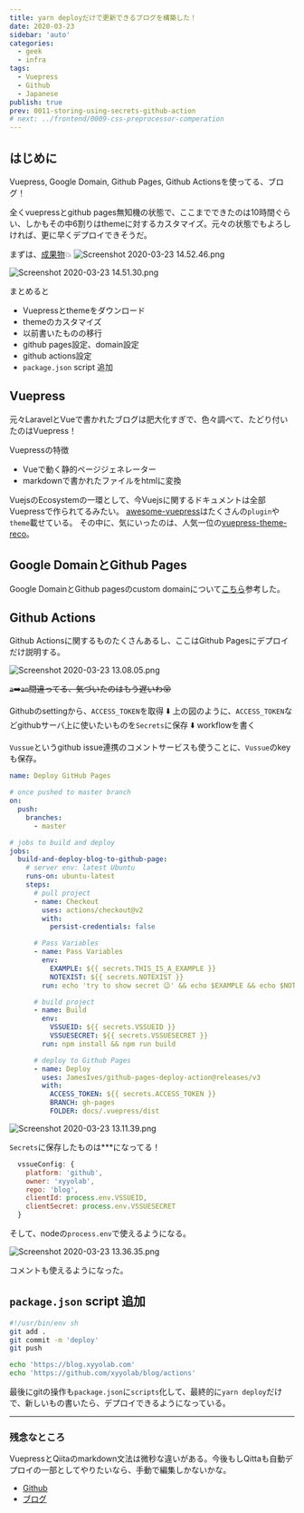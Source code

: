 ```yaml
---
title: yarn deployだけで更新できるブログを構築した！
date: 2020-03-23
sidebar: 'auto'
categories:
  - geek
  - infra
tags:
  - Vuepress
  - Github
  - Japanese
publish: true
prev: 0011-storing-using-secrets-github-action
# next: ../frontend/0009-css-preprocessor-comperation
---
```


## はじめに

Vuepress, Google Domain, Github Pages, Github Actionsを使ってる、ブログ！

全くvuepressとgithub pages無知機の状態で、ここまでできたのは10時間ぐらい、しかもその中6割りはthemeに対するカスタマイズ。元々の状態でもよろしければ、更に早くデプロイできそうだ。

まずは、[成果物](https://blog.xyyolab.com)💥
![Screenshot 2020-03-23 14.52.46.png](https://qiita-image-store.s3.ap-northeast-1.amazonaws.com/0/470919/ce2736e5-9fbc-fc85-4a4b-820346a24484.png)

![Screenshot 2020-03-23 14.51.30.png](https://qiita-image-store.s3.ap-northeast-1.amazonaws.com/0/470919/6b7ad773-f43c-e6ae-1613-f54b8a5027c5.png)

まとめると
 - Vuepressとthemeをダウンロード
 - themeのカスタマイズ
 - 以前書いたものの移行
 - github pages設定、domain設定
 - github actions設定
 - `package.json` script 追加

## Vuepress

元々LaravelとVueで書かれたブログは肥大化すぎで、色々調べて、たどり付いたのはVuepress！

Vuepressの特徴

 - Vueで動く静的ページジェネレーター
 - markdownで書かれたファイルをhtmlに変換

VuejsのEcosystemの一環として、今Vuejsに関するドキュメントは全部Vuepressで作られてるみたい。
[awesome-vuepress](https://github.com/vuepressjs/awesome-vuepress)はたくさんの`plugin`や`theme`載せている。
その中に、気にいったのは、人気一位の[vuepress-theme-reco](https://vuepress-theme-reco.recoluan.com/en/)。

## Google DomainとGithub Pages

Google DomainとGithub pagesのcustom domainについて[こちら](https://dev.to/trentyang/how-to-setup-google-domain-for-github-pages-1p58)参考した。

## Github Actions

Github Actionsに関するものたくさんあるし、ここはGithub Pagesにデプロイだけ説明する。

![Screenshot 2020-03-23 13.08.05.png](https://qiita-image-store.s3.ap-northeast-1.amazonaws.com/0/470919/6d81c510-7f25-a039-5087-f07854d6d75e.png)

~~`a`➡️`an`間違ってる、気づいたのはもう遅いわ😵~~

Githubのsettingから、`ACCESS_TOKEN`を取得
⬇️
上の図のように、`ACCESS_TOKEN`などgithubサーバ上に使いたいものを`Secrets`に保存
⬇️
workflowを書く

`Vussue`というgithub issue連携のコメントサービスも使うことに、`Vussue`のkeyも保存。

```yaml:main.yml
name: Deploy GitHub Pages

# once pushed to master branch
on:
  push:
    branches:
      - master

# jobs to build and deploy
jobs:
  build-and-deploy-blog-to-github-page:
    # server env: latest Ubuntu
    runs-on: ubuntu-latest
    steps:
      # pull project
      - name: Checkout
        uses: actions/checkout@v2
        with:
          persist-credentials: false

      # Pass Variables
      - name: Pass Variables
        env:
          EXAMPLE: ${{ secrets.THIS_IS_A_EXAMPLE }}
          NOTEXIST: ${{ secrets.NOTEXIST }}
        run: echo 'try to show secret 😉' && echo $EXAMPLE && echo $NOTEXIST

      # build project
      - name: Build
        env:
          VSSUEID: ${{ secrets.VSSUEID }}
          VSSUESECRET: ${{ secrets.VSSUESECRET }}
        run: npm install && npm run build

      # deploy to Github Pages
      - name: Deploy
        uses: JamesIves/github-pages-deploy-action@releases/v3
        with:
          ACCESS_TOKEN: ${{ secrets.ACCESS_TOKEN }}
          BRANCH: gh-pages
          FOLDER: docs/.vuepress/dist


```

![Screenshot 2020-03-23 13.11.39.png](https://qiita-image-store.s3.ap-northeast-1.amazonaws.com/0/470919/e72b8478-89cb-6f45-f406-e6938f81e1c7.png)

`Secrets`に保存したものは***になってる！

```js
  vssueConfig: {
    platform: 'github',
    owner: 'xyyolab',
    repo: 'blog',
    clientId: process.env.VSSUEID,
    clientSecret: process.env.VSSUESECRET
  }
```

そして、nodeの`process.env`で使えるようになる。

![Screenshot 2020-03-23 13.36.35.png](https://qiita-image-store.s3.ap-northeast-1.amazonaws.com/0/470919/0a508150-59e8-948c-4601-b57012db2ed6.png)

コメントも使えるようになった。

## `package.json` script 追加

```sh
#!/usr/bin/env sh
git add .
git commit -m 'deploy'
git push

echo 'https://blog.xyyolab.com'
echo 'https://github.com/xyyolab/blog/actions'
```
最後にgitの操作も`package.json`に`scripts`化して、最終的に`yarn deploy`だけで、新しいもの書いたら、デプロイできるようになっている。


---
### 残念なところ
VuepressとQiitaのmarkdown文法は微秒な違いがある。今後もしQittaも自動デプロイの一部としてやりたいなら、手動で編集しかないかな。


- [Github](https://github.com/xyyolab)
- [ブログ](https://blog.xyyolab.com)

